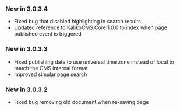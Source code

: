 ### New in 3.0.3.4
* Fixed bug that disabled highlighting in search results
* Updated reference to KalikoCMS.Core 1.0.0 to index when page published event is triggered

### New in 3.0.3.3
* Fixed publishing date to use universal time zone instead of local to match the CMS internal format
* Improved simular page search

### New in 3.0.3.2
* Fixed bug removing old document when re-saving page
